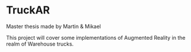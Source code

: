 # TruckAR
Master thesis made by Martin &amp; Mikael

This project will cover some implementations of Augmented Reality in the realm of Warehouse trucks. 
